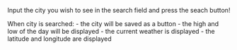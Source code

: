 Input the city you wish to see in the search field and press the seach button!

When city is searched:
    - the city will be saved as a button
    - the high and low of the day will be displayed 
    - the current weather is displayed 
    - the latitude and longitude are displayed 
